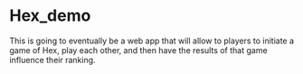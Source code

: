 # Hex_demo

This is going to eventually be a web app that will allow to players to initiate a game of Hex, play each other, and then have the results of that game influence their ranking. 

